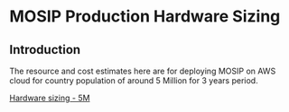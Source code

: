 # MOSIP Production Hardware Sizing

## Introduction

The resource and cost estimates here are for deploying MOSIP on AWS cloud for country population of around 5 Million for 3 years period.

[Hardware sizing - 5M](https://calculator.aws/#/estimate?id=2981fc6d85a281acde873a3a6addca87e19fcc1d)

